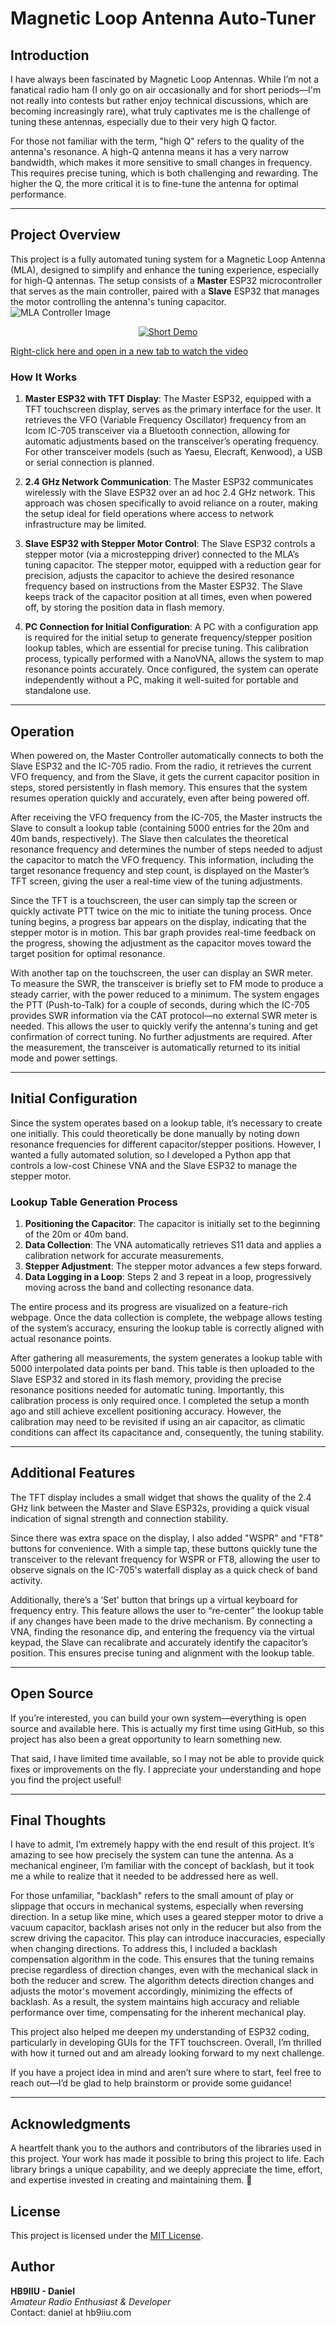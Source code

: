 # Magnetic Loop Antenna Auto-Tuner

## Introduction

I have always been fascinated by Magnetic Loop Antennas. While I’m not a fanatical radio ham (I only go on air occasionally and for short periods—I'm not really into contests but rather enjoy technical discussions, which are becoming increasingly rare), what truly captivates me is the challenge of tuning these antennas, especially due to their very high Q factor.

For those not familiar with the term, "high Q" refers to the quality of the antenna's resonance. A high-Q antenna means it has a very narrow bandwidth, which makes it more sensitive to small changes in frequency. This requires precise tuning, which is both challenging and rewarding. The higher the Q, the more critical it is to fine-tune the antenna for optimal performance.

---

## Project Overview
This project is a fully automated tuning system for a Magnetic Loop Antenna (MLA), designed to simplify and enhance the tuning experience, especially for high-Q antennas. The setup consists of a **Master** ESP32 microcontroller that serves as the main controller, paired with a **Slave** ESP32 that manages the motor controlling the antenna's tuning capacitor.
![MLA Controller Image](https://github.com/HB9IIU/Magnetic-Loop-Antenna-Controller/blob/main/MLA-Controller-Master/doc/Diagrams/diag.png)

<div style="text-align: center;">
    <a href="https://www.youtube.com/watch?v=2oa5XWuVh9o" target="_blank">
        <img src="https://img.youtube.com/vi/2oa5XWuVh9o/maxresdefault.jpg" alt="Short Demo" />
    </a>
</div>

[Right-click here and open in a new tab to watch the video](https://www.youtube.com/watch?v=2oa5XWuVh9o)



### How It Works

1. **Master ESP32 with TFT Display**: 
The Master ESP32, equipped with a TFT touchscreen display, serves as the primary interface for the user. It retrieves the VFO (Variable Frequency Oscillator) frequency from an Icom IC-705 transceiver via a Bluetooth connection, allowing for automatic adjustments based on the transceiver’s operating frequency. For other transceiver models (such as Yaesu, Elecraft, Kenwood), a USB or serial connection is planned.

2. **2.4 GHz Network Communication**: The Master ESP32 communicates wirelessly with the Slave ESP32 over an ad hoc 2.4 GHz network. This approach was chosen specifically to avoid reliance on a router, making the setup ideal for field operations where access to network infrastructure may be limited.

3. **Slave ESP32 with Stepper Motor Control**: The Slave ESP32 controls a stepper motor (via a microstepping driver) connected to the MLA’s tuning capacitor. The stepper motor, equipped with a reduction gear for precision, adjusts the capacitor to achieve the desired resonance frequency based on instructions from the Master ESP32. The Slave keeps track of the capacitor position at all times, even when powered off, by storing the position data in flash memory.

4. **PC Connection for Initial Configuration**: A PC with a configuration app is required for the initial setup to generate frequency/stepper position lookup tables, which are essential for precise tuning. This calibration process, typically performed with a NanoVNA, allows the system to map resonance points accurately. Once configured, the system can operate independently without a PC, making it well-suited for portable and standalone use.

---

## Operation

When powered on, the Master Controller automatically connects to both the Slave ESP32 and the IC-705 radio. From the radio, it retrieves the current VFO frequency, and from the Slave, it gets the current capacitor position in steps, stored persistently in flash memory. This ensures that the system resumes operation quickly and accurately, even after being powered off.

After receiving the VFO frequency from the IC-705, the Master instructs the Slave to consult a lookup table (containing 5000 entries for the 20m and 40m bands, respectively). The Slave then calculates the theoretical resonance frequency and determines the number of steps needed to adjust the capacitor to match the VFO frequency. This information, including the target resonance frequency and step count, is displayed on the Master’s TFT screen, giving the user a real-time view of the tuning adjustments.

Since the TFT is a touchscreen, the user can simply tap the screen or quickly activate PTT twice on the mic to initiate the tuning process. Once tuning begins, a progress bar appears on the display, indicating that the stepper motor is in motion. This bar graph provides real-time feedback on the progress, showing the adjustment as the capacitor moves toward the target position for optimal resonance.

With another tap on the touchscreen, the user can display an SWR meter. To measure the SWR, the transceiver is briefly set to FM mode to produce a steady carrier, with the power reduced to a minimum. The system engages the PTT (Push-to-Talk) for a couple of seconds, during which the IC-705 provides SWR information via the CAT protocol—no external SWR meter is needed. This allows the user to quickly verify the antenna's tuning and get confirmation of correct tuning. No further adjustments are required. After the measurement, the transceiver is automatically returned to its initial mode and power settings.

---

## Initial Configuration

Since the system operates based on a lookup table, it’s necessary to create one initially. This could theoretically be done manually by noting down resonance frequencies for different capacitor/stepper positions. However, I wanted a fully automated solution, so I developed a Python app that controls a low-cost Chinese VNA and the Slave ESP32 to manage the stepper motor.

### Lookup Table Generation Process

1. **Positioning the Capacitor**: The capacitor is initially set to the beginning of the 20m or 40m band.
2. **Data Collection**: The VNA automatically retrieves S11 data and applies a calibration network for accurate measurements.
3. **Stepper Adjustment**: The stepper motor advances a few steps forward.
4. **Data Logging in a Loop**: Steps 2 and 3 repeat in a loop, progressively moving across the band and collecting resonance data.

The entire process and its progress are visualized on a feature-rich webpage. Once the data collection is complete, the webpage allows testing of the system’s accuracy, ensuring the lookup table is correctly aligned with actual resonance points.

After gathering all measurements, the system generates a lookup table with 5000 interpolated data points per band. This table is then uploaded to the Slave ESP32 and stored in its flash memory, providing the precise resonance positions needed for automatic tuning. Importantly, this calibration process is only required once. I completed the setup a month ago and still achieve excellent positioning accuracy. However, the calibration may need to be revisited if using an air capacitor, as climatic conditions can affect its capacitance and, consequently, the tuning stability.

---

## Additional Features

The TFT display includes a small widget that shows the quality of the 2.4 GHz link between the Master and Slave ESP32s, providing a quick visual indication of signal strength and connection stability.

Since there was extra space on the display, I also added "WSPR" and "FT8" buttons for convenience. With a simple tap, these buttons quickly tune the transceiver to the relevant frequency for WSPR or FT8, allowing the user to observe signals on the IC-705's waterfall display as a quick check of band activity.

Additionally, there’s a ‘Set’ button that brings up a virtual keyboard for frequency entry. This feature allows the user to “re-center” the lookup table if any changes have been made to the drive mechanism. By connecting a VNA, finding the resonance dip, and entering the frequency via the virtual keypad, the Slave can recalibrate and accurately identify the capacitor’s position. This ensures precise tuning and alignment with the lookup table.

---

## Open Source

If you’re interested, you can build your own system—everything is open source and available here. This is actually my first time using GitHub, so this project has also been a great opportunity to learn something new.

That said, I have limited time available, so I may not be able to provide quick fixes or improvements on the fly. I appreciate your understanding and hope you find the project useful!

---

## Final Thoughts

I have to admit, I’m extremely happy with the end result of this project. It’s amazing to see how precisely the system can tune the antenna. As a mechanical engineer, I’m familiar with the concept of backlash, but it took me a while to realize that it needed to be addressed here as well.

For those unfamiliar, "backlash" refers to the small amount of play or slippage that occurs in mechanical systems, especially when reversing direction. In a setup like mine, which uses a geared stepper motor to drive a vacuum capacitor, backlash arises not only in the reducer but also from the screw driving the capacitor. This play can introduce inaccuracies, especially when changing directions. To address this, I included a backlash compensation algorithm in the code. This ensures that the tuning remains precise regardless of direction changes, even with the mechanical slack in both the reducer and screw. The algorithm detects direction changes and adjusts the motor's movement accordingly, minimizing the effects of backlash. As a result, the system maintains high accuracy and reliable performance over time, compensating for the inherent mechanical play.

This project also helped me deepen my understanding of ESP32 coding, particularly in developing GUIs for the TFT touchscreen. Overall, I’m thrilled with how it turned out and am already looking forward to my next challenge.

If you have a project idea in mind and aren’t sure where to start, feel free to reach out—I’d be glad to help brainstorm or provide some guidance!

---
## Acknowledgments

A heartfelt thank you to the authors and contributors of the libraries used in this project. Your work has made it possible to bring this project to life. Each library brings a unique capability, and we deeply appreciate the time, effort, and expertise invested in creating and maintaining them. 🙏

## License

This project is licensed under the [MIT License](LICENSE).

## Author

**HB9IIU - Daniel**  
*Amateur Radio Enthusiast & Developer*  
Contact: daniel at hb9iiu.com


